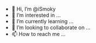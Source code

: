 - 👋 Hi, I’m @iSmoky
- 👀 I’m interested in ...
- 🌱 I’m currently learning ...
- 💞️ I’m looking to collaborate on ...
- 📫 How to reach me ...

<!---
iSmoky/iSmoky is a ✨ special ✨ repository because its `README.md` (this file) appears on your GitHub profile.
You can click the Preview link to take a look at your changes.
--->
